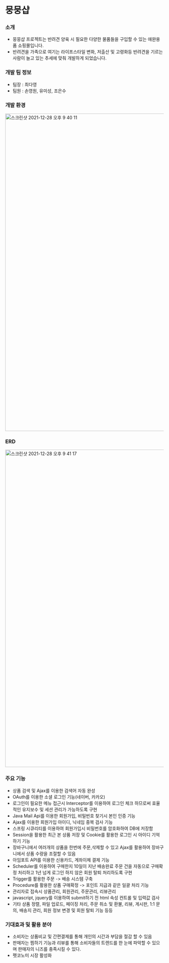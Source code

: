 # 뭉뭉샵

### 소개
- 뭉뭉샵 프로젝트는 반려견 양육 시 필요한 다양한 물품들을 구입할 수 있는 애완용품 쇼핑몰입니다.
- 반려견을 가족으로 여기는 라이프스타일 변화, 저출산 및 고령화등 반려견을 기르는 사람이 늘고 있는 추세에 맞춰 개발하게 되었습니다.

### 개발 팀 정보
- 팀장 : 최다영
- 팀원 : 손영원, 유미성, 조은수

### 개발 환경
<img width="1008" alt="스크린샷 2021-12-28 오후 9 40 11" src="https://user-images.githubusercontent.com/84886265/147568313-f4861ec1-02e9-4e64-8a39-070e3f83d798.png">

### ERD
<img width="1008" alt="스크린샷 2021-12-28 오후 9 41 17" src="https://user-images.githubusercontent.com/84886265/147569156-e515cea0-2f61-41bd-bb4d-b08e08410676.png">

### 주요 기능
- 상품 검색 및 Ajax를 이용한 검색어 자동 완성
- OAuth를 이용한 소셜 로그인 기능(네이버, 카카오)
- 로그인이 필요한 메뉴 접근시 Interceptor를 이용하여 로그인 체크 하므로써 효율적인 유지보수 및 세션 관리가 가능하도록 구현
- Java Mail Api를 이용한 회원가입, 비밀번호 찾기시 본인 인증 기능
- Ajax를 이용한 회원가입 아이디, 닉네임 중복 검사 기능
- 스프링 시큐리티를 이용하여 회원가입시 비밀번호를 암호화하여 DB에 저장함
- Session을 활용한 최근 본 상품 저장 및 Cookie를 활용한 로그인 시 아이디 기억하기 기능
- 장바구니에서 여러개의 상품을 한번에 주문,삭제할 수 있고 Ajax를 활용하여 장바구니에서 상품 수량을 조절할 수 있음
- 아임포트 API를 이용한 신용카드, 계좌이체 결제 기능
- Scheduler를 이용하여 구매한지 10일이 지난 배송완료 주문 건을 자동으로 구매확정 처리하고 1년 넘게 로그인 하지 않은 회원 탈퇴 처리하도록 구현
- Trigger를 활용한 주문 -> 배송 시스템 구축
- Procedure를 활용한 상품 구매확정 -> 포인트 지급과 같은 일괄 처리 기능
- 관리자로 접속시 상품관리, 회원관리, 주문관리, 리뷰관리
- javascript, jquery를 이용하여 submit하기 전 html 속성 컨트롤 및 입력값 검사 
- 기타 상품 정렬, 파일 업로드, 페이징 처리, 주문 취소 및 환불, 리뷰, 게시판, 1:1 문의, 배송지 관리, 회원 정보 변경 및 회원 탈퇴 기능 등등

### 기대효과 및 활용 분야
- 소비자는 상품비교 및 간편결제를 통해 개인의 시간과 부담을 절감 할 수 있음
- 판매자는 찜하기 기능과 리뷰를 통해 소비자들의 트렌드를 한 눈에 파악할 수 있으며 판매자의 니즈를 충족시킬 수 있다.
- 펫코노미 시장 활성화

